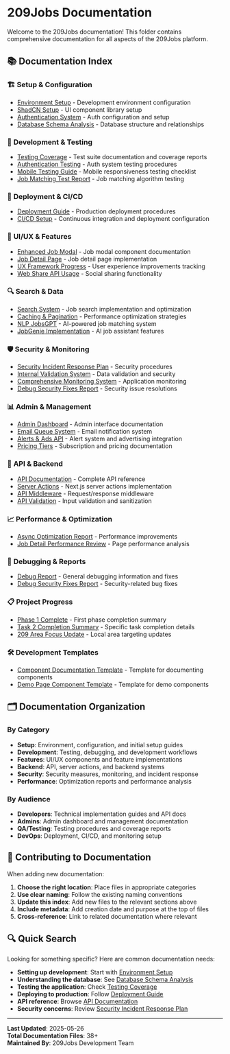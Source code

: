 # 209Jobs Documentation

Welcome to the 209Jobs documentation! This folder contains comprehensive documentation for all aspects of the 209Jobs platform.

## 📚 Documentation Index

### 🏗️ **Setup & Configuration**

- [Environment Setup](./ENVIRONMENT_SETUP.md) - Development environment configuration
- [ShadCN Setup](./SHADCN_SETUP_README.md) - UI component library setup
- [Authentication System](./AUTHENTICATION_SYSTEM.md) - Auth configuration and setup
- [Database Schema Analysis](./DATABASE_SCHEMA_ANALYSIS.md) - Database structure and relationships

### 🔧 **Development & Testing**

- [Testing Coverage](./TESTING_COVERAGE.md) - Test suite documentation and coverage reports
- [Authentication Testing](./AUTHENTICATION_TESTING.md) - Auth system testing procedures
- [Mobile Testing Guide](./MOBILE_TESTING_GUIDE.md) - Mobile responsiveness testing checklist
- [Job Matching Test Report](./JOB_MATCHING_TEST_REPORT.md) - Job matching algorithm testing

### 🚀 **Deployment & CI/CD**

- [Deployment Guide](./DEPLOYMENT_GUIDE.md) - Production deployment procedures
- [CI/CD Setup](./CI_CD_SETUP.md) - Continuous integration and deployment configuration

### 🎨 **UI/UX & Features**

- [Enhanced Job Modal](./ENHANCED_JOB_MODAL_README.md) - Job modal component documentation
- [Job Detail Page](./JOB_DETAIL_PAGE_DOCUMENTATION.md) - Job detail page implementation
- [UX Framework Progress](./UX_FRAMEWORK_PROGRESS.md) - User experience improvements tracking
- [Web Share API Usage](./WEB_SHARE_API_USAGE.md) - Social sharing functionality

### 🔍 **Search & Data**

- [Search System](./SEARCH_SYSTEM.md) - Job search implementation and optimization
- [Caching & Pagination](./CACHING_PAGINATION.md) - Performance optimization strategies
- [NLP JobsGPT](./NLP_JOBSGPT_COMPLETE.md) - AI-powered job matching system
- [JobGenie Implementation](./JOBGENIE_IMPLEMENTATION_DOCS.md) - AI job assistant features

### 🛡️ **Security & Monitoring**

- [Security Incident Response Plan](./SECURITY_INCIDENT_RESPONSE_PLAN.md) - Security procedures
- [Internal Validation System](./INTERNAL_VALIDATION_SYSTEM.md) - Data validation and security
- [Comprehensive Monitoring System](./COMPREHENSIVE_MONITORING_SYSTEM.md) - Application monitoring
- [Debug Security Fixes Report](./DEBUG_SECURITY_FIXES_REPORT.md) - Security issue resolutions

### 📊 **Admin & Management**

- [Admin Dashboard](./ADMIN_DASHBOARD_README.md) - Admin interface documentation
- [Email Queue System](./EMAIL_QUEUE_SYSTEM_DOCS.md) - Email notification system
- [Alerts & Ads API](./ALERTS_ADS_API.md) - Alert system and advertising integration
- [Pricing Tiers](./PRICING_TIERS_DOCUMENTATION.md) - Subscription and pricing documentation

### 🔧 **API & Backend**

- [API Documentation](./api/) - Complete API reference
- [Server Actions](./SERVER_ACTIONS.md) - Next.js server actions implementation
- [API Middleware](./API_MIDDLEWARE.md) - Request/response middleware
- [API Validation](./API_VALIDATION.md) - Input validation and sanitization

### 📈 **Performance & Optimization**

- [Async Optimization Report](./ASYNC_OPTIMIZATION_REPORT.md) - Performance improvements
- [Job Detail Performance Review](./JOB_DETAIL_PERFORMANCE_REVIEW.md) - Page performance analysis

### 🐛 **Debugging & Reports**

- [Debug Report](./DEBUG_REPORT.md) - General debugging information and fixes
- [Debug Security Fixes Report](./DEBUG_SECURITY_FIXES_REPORT.md) - Security-related bug fixes

### 📋 **Project Progress**

- [Phase 1 Complete](./PHASE_1_COMPLETE.md) - First phase completion summary
- [Task 2 Completion Summary](./TASK_2_COMPLETION_SUMMARY.md) - Specific task completion details
- [209 Area Focus Update](./209_AREA_FOCUS_UPDATE.md) - Local area targeting updates

### 🛠️ **Development Templates**

- [Component Documentation Template](./component-documentation-template.md) - Template for documenting components
- [Demo Page Component Template](./demo-page-component-template.tsx) - Template for demo components

## 🗂️ **Documentation Organization**

### By Category

- **Setup**: Environment, configuration, and initial setup guides
- **Development**: Testing, debugging, and development workflows
- **Features**: UI/UX components and feature implementations
- **Backend**: API, server actions, and backend systems
- **Security**: Security measures, monitoring, and incident response
- **Performance**: Optimization reports and performance analysis

### By Audience

- **Developers**: Technical implementation guides and API docs
- **Admins**: Admin dashboard and management documentation
- **QA/Testing**: Testing procedures and coverage reports
- **DevOps**: Deployment, CI/CD, and monitoring setup

## 📝 **Contributing to Documentation**

When adding new documentation:

1. **Choose the right location**: Place files in appropriate categories
2. **Use clear naming**: Follow the existing naming conventions
3. **Update this index**: Add new files to the relevant sections above
4. **Include metadata**: Add creation date and purpose at the top of files
5. **Cross-reference**: Link to related documentation where relevant

## 🔍 **Quick Search**

Looking for something specific? Here are common documentation needs:

- **Setting up development**: Start with [Environment Setup](./ENVIRONMENT_SETUP.md)
- **Understanding the database**: See [Database Schema Analysis](./DATABASE_SCHEMA_ANALYSIS.md)
- **Testing the application**: Check [Testing Coverage](./TESTING_COVERAGE.md)
- **Deploying to production**: Follow [Deployment Guide](./DEPLOYMENT_GUIDE.md)
- **API reference**: Browse [API Documentation](./api/)
- **Security concerns**: Review [Security Incident Response Plan](./SECURITY_INCIDENT_RESPONSE_PLAN.md)

---

**Last Updated**: 2025-05-26  
**Total Documentation Files**: 38+  
**Maintained By**: 209Jobs Development Team
